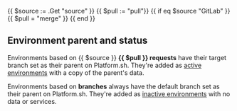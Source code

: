 {{ $source := .Get "source" }}
{{ $pull := "pull"}}
{{ if eq $source "GitLab" }}
  {{ $pull = "merge" }}
{{ end }}
## Environment parent and status

Environments based on {{ $source }} **{{ $pull }} requests** have their target branch set as their parent on Platform.sh.
They're added as [active environments](/glossary.html#active-environment) with a copy of the parent's data.

Environments based on **branches** always have the default branch set as their parent on Platform.sh.
They're added as [inactive environments](/glossary.html#inactive-environment) with no data or services.
